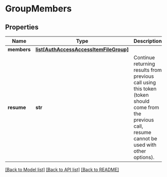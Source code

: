 # GroupMembers

## Properties
Name | Type | Description | Notes
------------ | ------------- | ------------- | -------------
**members** | [**list[AuthAccessAccessItemFileGroup]**](AuthAccessAccessItemFileGroup.md) |  | [optional] 
**resume** | **str** | Continue returning results from previous call using this token (token should come from the previous call, resume cannot be used with other options). | [optional] 

[[Back to Model list]](../README.md#documentation-for-models) [[Back to API list]](../README.md#documentation-for-api-endpoints) [[Back to README]](../README.md)


